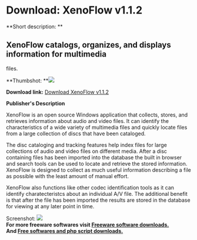 # Download: XenoFlow v1.1.2

**Short description: **

## XenoFlow catalogs, organizes, and displays information for multimedia
files.

  
**Thumbshot: **![](http://www.freewarefiles.com/screenshot/xenoflow_md.gif)   
  
**Download link:** [Download XenoFlow v1.1.2](http://freesoftwares.boysofts.com/XenoFlow-V_program_16131.html)  
  

**Publisher's Description**  
  

XenoFlow is an open source Windows application that collects, stores, and
retrieves information about audio and video files. It can identify the
characteristics of a wide variety of multimedia files and quickly locate files
from a large collection of discs that have been cataloged.

The disc cataloging and tracking features help index files for large
collections of audio and video files on different media. After a disc
containing files has been imported into the database the built in browser and
search tools can be used to locate and retrieve the stored information.
XenoFlow is designed to collect as much useful information describing a file
as possible with the least amount of manual effort.

XenoFlow also functions like other codec identification tools as it can
identify charatecteristcs about an individual A/V file. The additional benefit
is that after the file has been imported the results are stored in the
database for viewing at any later point in time.

  
  
Screenshot: ![](http://www.freewarefiles.com/screenshot/xenoflow.gif)  
**For more freeware softwares visit [Freeware software downloads.](http://freesoftwares.boysofts.com/)**   
**And [Free softwares and php script downloads.](http://www.boysofts.com/)**

